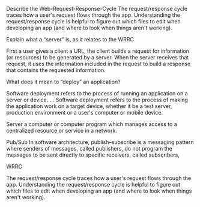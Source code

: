 Describe the Web-Request-Response-Cycle
The request/response cycle traces how a user's request flows through the app. Understanding the request/response cycle is helpful to figure out which files to edit when developing an app (and where to look when things aren't working).


Explain what a “server” is, as it relates to the WRRC

First a user gives a client a URL, the client builds a request for information (or resources) to be generated by a server. When the server receives that request, it uses the information included in the request to build a response that contains the requested information.

What does it mean to “deploy” an application?

Software deployment refers to the process of running an application on a server or device. ... Software deployment refers to the process of making the application work on a target device, whether it be a test server, production environment or a user's computer or mobile device.


Server
a computer or computer program which manages access to a centralized resource or service in a network.

Pub/Sub
In software architecture, publish–subscribe is a messaging pattern where senders of messages, called publishers, do not program the messages to be sent directly to specific receivers, called subscribers,


WRRC

The request/response cycle traces how a user's request flows through the app. Understanding the request/response cycle is helpful to figure out which files to edit when developing an app (and where to look when things aren't working).
